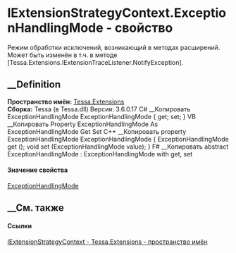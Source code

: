 # IExtensionStrategyContext.ExceptionHandlingMode - свойство
Режим обработки исключений, возникающий в методах расширений. Может быть
изменён в т.ч. в методе
[Tessa.Extensions.IExtensionTraceListener.NotifyException].
## __Definition
 **Пространство имён:** [Tessa.Extensions](N_Tessa_Extensions.htm)  
 **Сборка:** Tessa (в Tessa.dll) Версия: 3.6.0.17
C# __Копировать
    ExceptionHandlingMode ExceptionHandlingMode { get; set; }
VB __Копировать
     Property ExceptionHandlingMode As ExceptionHandlingMode
    	Get
    	Set
C++ __Копировать
    property ExceptionHandlingMode ExceptionHandlingMode {
    	ExceptionHandlingMode get ();
    	void set (ExceptionHandlingMode value);
    }
F# __Копировать
     abstract ExceptionHandlingMode : ExceptionHandlingMode with get, set
#### Значение свойства
[ExceptionHandlingMode](T_Tessa_Extensions_ExceptionHandlingMode.htm)
##  __См. также
#### Ссылки
[IExtensionStrategyContext -
](T_Tessa_Extensions_IExtensionStrategyContext.htm)
[Tessa.Extensions - пространство имён](N_Tessa_Extensions.htm)
